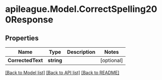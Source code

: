 # apileague.Model.CorrectSpelling200Response

## Properties

Name | Type | Description | Notes
------------ | ------------- | ------------- | -------------
**CorrectedText** | **string** |  | [optional] 

[[Back to Model list]](../README.md#documentation-for-models) [[Back to API list]](../README.md#documentation-for-api-endpoints) [[Back to README]](../README.md)

